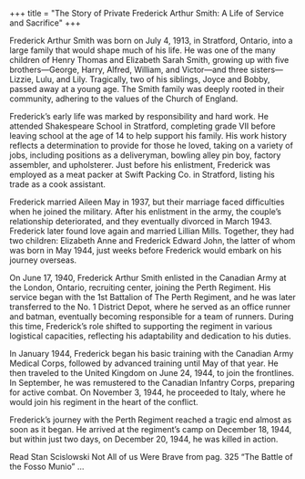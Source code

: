 +++
title = "The Story of Private Frederick Arthur Smith: A Life of Service and Sacrifice"
+++


Frederick Arthur Smith was born on July 4, 1913, in Stratford, Ontario, into a large family that would shape much of his life. He was one of the many children of Henry Thomas and Elizabeth Sarah Smith, growing up with five brothers—George, Harry, Alfred, William, and Victor—and three sisters—Lizzie, Lulu, and Lily. Tragically, two of his siblings, Joyce and Bobby, passed away at a young age. The Smith family was deeply rooted in their community, adhering to the values of the Church of England.

Frederick’s early life was marked by responsibility and hard work. He attended Shakespeare School in Stratford, completing grade VII before leaving school at the age of 14 to help support his family. His work history reflects a determination to provide for those he loved, taking on a variety of jobs, including positions as a deliveryman, bowling alley pin boy, factory assembler, and upholsterer. Just before his enlistment, Frederick was employed as a meat packer at Swift Packing Co. in Stratford, listing his trade as a cook assistant.

Frederick married Aileen May in 1937, but their marriage faced difficulties when he joined the military. After his enlistment in the army, the couple’s relationship deteriorated, and they eventually divorced in March 1943. Frederick later found love again and married Lillian Mills. Together, they had two children: Elizabeth Anne and Frederick Edward John, the latter of whom was born in May 1944, just weeks before Frederick would embark on his journey overseas.

On June 17, 1940, Frederick Arthur Smith enlisted in the Canadian Army at the London, Ontario, recruiting center, joining the Perth Regiment. His service began with the 1st Battalion of The Perth Regiment, and he was later transferred to the No. 1 District Depot, where he served as an office runner and batman, eventually becoming responsible for a team of runners. During this time, Frederick’s role shifted to supporting the regiment in various logistical capacities, reflecting his adaptability and dedication to his duties.

In January 1944, Frederick began his basic training with the Canadian Army Medical Corps, followed by advanced training until May of that year. He then traveled to the United Kingdom on June 24, 1944, to join the frontlines. In September, he was remustered to the Canadian Infantry Corps, preparing for active combat. On November 3, 1944, he proceeded to Italy, where he would join his regiment in the heart of the conflict.

Frederick’s journey with the Perth Regiment reached a tragic end almost as soon as it began. He arrived at the regiment’s camp on December 18, 1944, but within just two days, on December 20, 1944, he was killed in action.

Read Stan Scislowski Not All of us Were Brave  from pag. 325 “The Battle of the Fosso Munio” …
